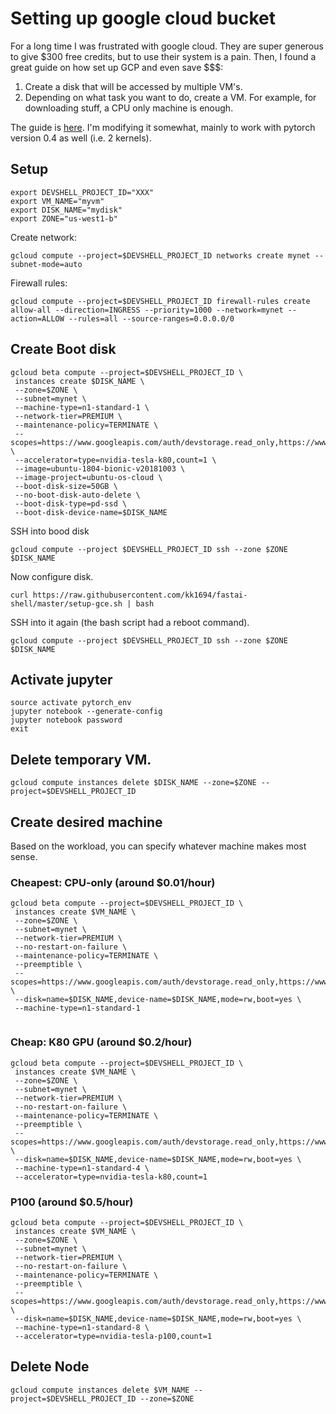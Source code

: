 # Setting up google cloud bucket

For a long time I was frustrated with google cloud. They are super generous to give $300 free credits, but to use their system is a pain. Then, I found a great guide on how set up GCP and even save $$$:
1. Create a disk that will be accessed by multiple VM's.
1. Depending on what task you want to do, create a VM. For example, for downloading stuff, a CPU only machine is enough.

The guide is [here](https://arunoda.me/blog/ideal-way-to-creare-a-fastai-node). I'm modifying it somewhat, mainly to work with pytorch version 0.4 as well (i.e. 2 kernels).

## Setup

```
export DEVSHELL_PROJECT_ID="XXX"
export VM_NAME="myvm"
export DISK_NAME="mydisk"
export ZONE="us-west1-b"
```

Create network: 

```
gcloud compute --project=$DEVSHELL_PROJECT_ID networks create mynet --subnet-mode=auto

```

Firewall rules:

```
gcloud compute --project=$DEVSHELL_PROJECT_ID firewall-rules create allow-all --direction=INGRESS --priority=1000 --network=mynet --action=ALLOW --rules=all --source-ranges=0.0.0.0/0
```

## Create Boot disk

```
gcloud beta compute --project=$DEVSHELL_PROJECT_ID \
 instances create $DISK_NAME \
 --zone=$ZONE \
 --subnet=mynet \
 --machine-type=n1-standard-1 \
 --network-tier=PREMIUM \
 --maintenance-policy=TERMINATE \
 --scopes=https://www.googleapis.com/auth/devstorage.read_only,https://www.googleapis.com/auth/logging.write,https://www.googleapis.com/auth/monitoring.write,https://www.googleapis.com/auth/servicecontrol,https://www.googleapis.com/auth/service.management.readonly,https://www.googleapis.com/auth/trace.append \
 --accelerator=type=nvidia-tesla-k80,count=1 \
 --image=ubuntu-1804-bionic-v20181003 \
 --image-project=ubuntu-os-cloud \
 --boot-disk-size=50GB \
 --no-boot-disk-auto-delete \
 --boot-disk-type=pd-ssd \
 --boot-disk-device-name=$DISK_NAME
```

SSH into bood disk

```
gcloud compute --project $DEVSHELL_PROJECT_ID ssh --zone $ZONE $DISK_NAME
```

Now configure disk.

```
curl https://raw.githubusercontent.com/kk1694/fastai-shell/master/setup-gce.sh | bash
```

SSH into it again (the bash script had a reboot command).

```
gcloud compute --project $DEVSHELL_PROJECT_ID ssh --zone $ZONE $DISK_NAME
```

## Activate jupyter

```
source activate pytorch_env
jupyter notebook --generate-config
jupyter notebook password
exit
```

## Delete temporary VM.

```
gcloud compute instances delete $DISK_NAME --zone=$ZONE --project=$DEVSHELL_PROJECT_ID
```
## Create desired machine

Based on the workload, you can specify whatever machine makes most sense.

### Cheapest: CPU-only (around $0.01/hour)

```
gcloud beta compute --project=$DEVSHELL_PROJECT_ID \
 instances create $VM_NAME \
 --zone=$ZONE \
 --subnet=mynet \
 --network-tier=PREMIUM \
 --no-restart-on-failure \
 --maintenance-policy=TERMINATE \
 --preemptible \
 --scopes=https://www.googleapis.com/auth/devstorage.read_only,https://www.googleapis.com/auth/logging.write,https://www.googleapis.com/auth/monitoring.write,https://www.googleapis.com/auth/servicecontrol,https://www.googleapis.com/auth/service.management.readonly,https://www.googleapis.com/auth/trace.append \
 --disk=name=$DISK_NAME,device-name=$DISK_NAME,mode=rw,boot=yes \
 --machine-type=n1-standard-1 
 
```

### Cheap: K80 GPU (around $0.2/hour)

```
gcloud beta compute --project=$DEVSHELL_PROJECT_ID \
 instances create $VM_NAME \
 --zone=$ZONE \
 --subnet=mynet \
 --network-tier=PREMIUM \
 --no-restart-on-failure \
 --maintenance-policy=TERMINATE \
 --preemptible \
 --scopes=https://www.googleapis.com/auth/devstorage.read_only,https://www.googleapis.com/auth/logging.write,https://www.googleapis.com/auth/monitoring.write,https://www.googleapis.com/auth/servicecontrol,https://www.googleapis.com/auth/service.management.readonly,https://www.googleapis.com/auth/trace.append \
 --disk=name=$DISK_NAME,device-name=$DISK_NAME,mode=rw,boot=yes \
 --machine-type=n1-standard-4 \
 --accelerator=type=nvidia-tesla-k80,count=1
```

### P100 (around $0.5/hour)

```
gcloud beta compute --project=$DEVSHELL_PROJECT_ID \
 instances create $VM_NAME \
 --zone=$ZONE \
 --subnet=mynet \
 --network-tier=PREMIUM \
 --no-restart-on-failure \
 --maintenance-policy=TERMINATE \
 --preemptible \
 --scopes=https://www.googleapis.com/auth/devstorage.read_only,https://www.googleapis.com/auth/logging.write,https://www.googleapis.com/auth/monitoring.write,https://www.googleapis.com/auth/servicecontrol,https://www.googleapis.com/auth/service.management.readonly,https://www.googleapis.com/auth/trace.append \
 --disk=name=$DISK_NAME,device-name=$DISK_NAME,mode=rw,boot=yes \
 --machine-type=n1-standard-8 \
 --accelerator=type=nvidia-tesla-p100,count=1
```

## Delete Node

```
gcloud compute instances delete $VM_NAME --project=$DEVSHELL_PROJECT_ID --zone=$ZONE
```
